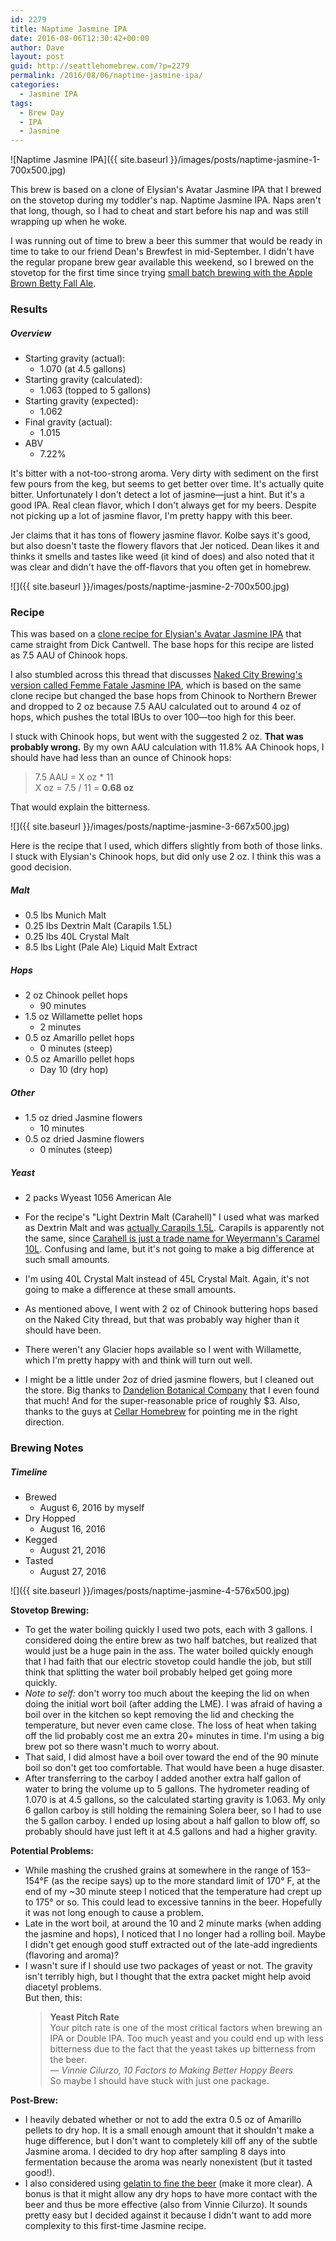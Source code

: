 ```yaml
---
id: 2279
title: Naptime Jasmine IPA
date: 2016-08-06T12:30:42+00:00
author: Dave
layout: post
guid: http://seattlehomebrew.com/?p=2279
permalink: /2016/08/06/naptime-jasmine-ipa/
categories:
  - Jasmine IPA
tags:
  - Brew Day
  - IPA
  - Jasmine
---
```

![Naptime Jasmine IPA]({{ site.baseurl }}/images/posts/naptime-jasmine-1-700x500.jpg)

This brew is based on a clone of Elysian's Avatar Jasmine IPA that I brewed on the stovetop during my toddler's nap. Naptime Jasmine IPA. Naps aren't that long, though, so I had to cheat and start before his nap and was still wrapping up when he woke.

I was running out of time to brew a beer this summer that would be ready in time to take to our friend Dean's Brewfest in mid-September. I didn't have the regular propane brew gear available this weekend, so I brewed on the stovetop for the first time since trying [small batch brewing with the Apple Brown Betty Fall Ale](/2013/07/20/apple-brown-betty-fall-ale-small-batch-brew-day).

<!--more-->

### Results

##### Overview

  * Starting gravity (actual): 
      * 1.070 (at&nbsp;4.5&nbsp;gallons)
  * Starting gravity (calculated): 
      * 1.063 (topped&nbsp;to&nbsp;5&nbsp;gallons)
  * Starting gravity (expected): 
      * 1.062
  * Final gravity (actual): 
      * 1.015
  * ABV 
      * 7.22% 

It's bitter with a not-too-strong aroma. Very dirty with sediment on the first few pours from the keg, but seems to get better over time. It's actually quite bitter. Unfortunately I don't detect a lot of jasmine—just a hint. But it's a good IPA. Real clean flavor, which I don't always get for my beers. Despite not picking up a lot of jasmine flavor, I'm pretty happy with this beer. 

Jer claims that it has tons of flowery jasmine flavor. Kolbe says it's good, but also doesn't taste the flowery flavors that Jer noticed. Dean likes it and thinks it smells and tastes like weed (it kind of does) and also noted that it was clear and didn't have the off-flavors that you often get in homebrew.

![]({{ site.baseurl }}/images/posts/naptime-jasmine-2-700x500.jpg)

### Recipe

This was based on a [clone recipe for Elysian's Avatar Jasmine IPA](http://blog.seattlepi.com/whatsontap/2008/05/22/elysian-homebrew-recipes/) that came straight from Dick Cantwell. The base hops for this recipe are listed as 7.5 AAU of Chinook hops.

I also stumbled across this thread that discusses [Naked City Brewing's version called Femme Fatale Jasmine IPA](http://www.homebrewtalk.com/showthread.php?t=67344), which is based on the same clone recipe but changed the base hops from Chinook to Northern Brewer and dropped to 2 oz because 7.5 AAU calculated out to around 4 oz of hops, which pushes the total IBUs to over 100—too high for this beer.

I stuck with Chinook hops, but went with the suggested 2 oz. **That was probably wrong.** By my own AAU calculation with 11.8% AA Chinook hops, I should have had less than an ounce of Chinook hops:

> 7.5 AAU = X oz * 11  
> X oz = 7.5 / 11 = **0.68 oz**

That would explain the bitterness.

![]({{ site.baseurl }}/images/posts/naptime-jasmine-3-667x500.jpg)

Here is the recipe that I used, which differs slightly from both of those links. I stuck with Elysian's Chinook hops, but did only use 2 oz. I think this was a good decision.

##### Malt

  * 0.5 lbs Munich Malt
  * 0.25 lbs Dextrin Malt (Carapils 1.5L)
  * 0.25 lbs 40L Crystal Malt
  * 8.5 lbs Light (Pale Ale) Liquid Malt Extract

##### Hops

  * 2 oz Chinook pellet hops 
      * 90 minutes
  * 1.5 oz Willamette pellet hops 
      * 2 minutes
  * 0.5 oz Amarillo pellet hops 
      * 0 minutes (steep)
  * 0.5 oz Amarillo pellet hops 
      * Day 10 (dry hop)

##### Other

  * 1.5 oz dried Jasmine flowers 
      * 10 minutes
  * 0.5 oz dried Jasmine flowers 
      * 0 minutes (steep)

##### Yeast

  * 2 packs Wyeast 1056 American Ale 

  * For the recipe's "Light Dextrin Malt (Carahell)" I used what was marked as Dextrin Malt and was [actually Carapils 1.5L](http://www.cellar-homebrew.com/shop/Dextrin-Carapils-Malt.html). Carapils is apparently not the same, since [Carahell is just a trade name for Weyermann's Caramel 10L](http://www.weyermann.de/eng/produkte.asp?idkat=18&umenue=yes&idmenue=&sprache=2). Confusing and lame, but it's not going to make a big difference at such small amounts.
  * I'm using 40L Crystal Malt instead of 45L Crystal Malt. Again, it's not going to make a difference at these small amounts.
  * As mentioned above, I went with 2 oz of Chinook buttering hops based on the Naked City thread, but that was probably way higher than it should have been.
  * There weren't any Glacier hops available so I went with Willamette, which I'm pretty happy with and think will turn out well.
  * I might be a little under 2oz of dried jasmine flowers, but I cleaned out the store. Big thanks to [Dandelion Botanical Company](http://www.dandelionbotanical.com) that I even found that much! And for the super-reasonable price of roughly $3. Also, thanks to the guys at [Cellar Homebrew](http://cellar-homebrew.com) for pointing me in the right direction.

### Brewing Notes

##### Timeline

* Brewed 
  * August 6, 2016 by myself
* Dry Hopped 
  * August 16, 2016
* Kegged 
  * August 21, 2016
* Tasted 
  * August 27, 2016  

![]({{ site.baseurl }}/images/posts/naptime-jasmine-4-576x500.jpg)

**Stovetop Brewing:**
    
* To get the water boiling quickly I used two pots, each with 3 gallons. I considered doing the entire brew as two half batches, but realized that would just be a huge pain in the ass. The water boiled quickly enough that I had faith that our electric stovetop could handle the job, but still think that splitting the water boil probably helped get going more quickly.
* _Note to self:_ don't worry too much about the keeping the lid on when doing the initial wort boil (after adding the LME). I was afraid of having a boil over in the kitchen so kept removing the lid and checking the temperature, but never even came close. The loss of heat when taking off the lid probably cost me an extra 20+ minutes in time. I'm using a big brew pot so there wasn't much to worry about.
* That said, I did almost have a boil over toward the end of the 90 minute boil so don't get too comfortable. That would have been a huge disaster.
* After transferring to the carboy I added another extra half gallon of water to bring the volume up to 5 gallons. The hydrometer reading of 1.070 is at 4.5 gallons, so the calculated starting gravity is 1.063. My only 6 gallon carboy is still holding the remaining Solera beer, so I had to use the 5 gallon carboy. I ended up losing about a half gallon to blow off, so probably should have just left it at 4.5 gallons and had a higher gravity.
    
**Potential Problems:**
    
* While mashing the crushed grains at somewhere in the range of 153–154°F (as the recipe says) up to the more standard limit of 170° F, at the end of my ~30 minute steep I noticed that the temperature had crept up to 175° or so. This could lead to excessive tannins in the beer. Hopefully it was not long enough to cause a problem.
* Late in the wort boil, at around the 10 and 2 minute marks (when adding the jasmine and hops), I noticed that I no longer had a rolling boil. Maybe I didn't get enough good stuff extracted out of the late-add ingredients (flavoring and aroma)?
* I wasn't sure if I should use two packages of yeast or not. The gravity isn't terribly high, but I thought that the extra packet might help avoid diacetyl problems.   
  But then, this:
  > **Yeast Pitch Rate**  
  > Your pitch rate is one of the most critical factors when brewing an IPA or Double IPA. Too much yeast and you could end up with less bitterness due to the fact that the yeast takes up bitterness from the beer.  
  > _&#8212; Vinnie Cilurzo, 10 Factors to Making Better Hoppy Beers_   
  So maybe I should have stuck with just one package.
        
**Post-Brew:**
        
* I heavily debated whether or not to add the extra 0.5 oz of Amarillo pellets to dry hop. It is a small enough amount that it shouldn't make a huge difference, but I don't want to completely kill off any of the subtle Jasmine aroma. I decided to dry hop after sampling 8 days into fermentation because the aroma was nearly nonexistent (but it tasted good!).
* I also considered using [gelatin to fine the beer](http://brulosophy.com/2015/01/05/the-gelatin-effect-exbeeriment-results/) (make it more clear). A bonus is that it might allow any dry hops to have more contact with the beer and thus be more effective (also from Vinnie Cilurzo). It sounds pretty easy but I decided against it because I didn't want to add more complexity to this first-time Jasmine recipe.